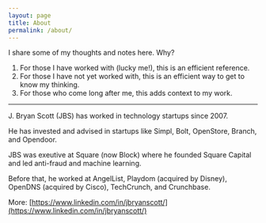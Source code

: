 ```yaml
---
layout: page
title: About
permalink: /about/
---
```


I share some of my thoughts and notes here. Why?
1. For those I have worked with (lucky me!), this is an efficient reference.
2. For those I have not yet worked with, this is an efficient way to get to know my thinking.
3. For those who come long after me, this adds context to my work.

---

J. Bryan Scott (JBS) has worked in technology startups since 2007.

He has invested and advised in startups like Simpl, Bolt, OpenStore, Branch, and Opendoor.

JBS was exeutive at Square (now Block) where he founded Square Capital and led anti-fraud and machine learning.

Before that, he worked at AngelList, Playdom (acquired by Disney), OpenDNS (acquired by Cisco), TechCrunch, and Crunchbase.

More: [https://www.linkedin.com/in/jbryanscott/](https://www.linkedin.com/in/jbryanscott/)